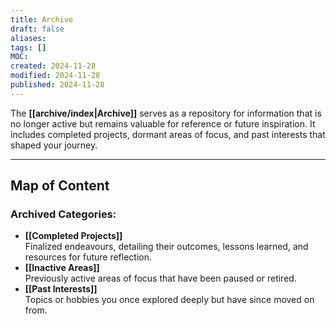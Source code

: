 ```yaml
---
title: Archive
draft: false
aliases: 
tags: []
MOC: 
created: 2024-11-28
modified: 2024-11-28
published: 2024-11-28
---
```

The **[[archive/index|Archive]]** serves as a repository for information that is no longer active but remains valuable for reference or future inspiration. It includes completed projects, dormant areas of focus, and past interests that shaped your journey.

---

## Map of Content

### Archived Categories:

- **[[Completed Projects]]**  
    Finalized endeavours, detailing their outcomes, lessons learned, and resources for future reflection.
- **[[Inactive Areas]]**  
    Previously active areas of focus that have been paused or retired.
- **[[Past Interests]]**  
    Topics or hobbies you once explored deeply but have since moved on from.